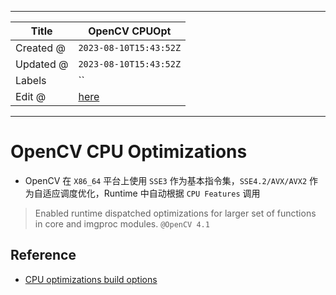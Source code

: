 -----

| Title     | OpenCV CPUOpt                                         |
| --------- | ----------------------------------------------------- |
| Created @ | `2023-08-10T15:43:52Z`                                |
| Updated @ | `2023-08-10T15:43:52Z`                                |
| Labels    | \`\`                                                  |
| Edit @    | [here](https://github.com/junxnone/aiwiki/issues/438) |

-----

# OpenCV CPU Optimizations

  - OpenCV 在 `X86_64` 平台上使用 `SSE3` 作为基本指令集，`SSE4.2/AVX/AVX2`
    作为自适应调度优化，Runtime 中自动根据 `CPU Features` 调用

> Enabled runtime dispatched optimizations for larger set of functions
> in core and imgproc modules. `@OpenCV 4.1`

## Reference

  - [CPU optimizations build
    options](https://github.com/opencv/opencv/wiki/CPU-optimizations-build-options)
